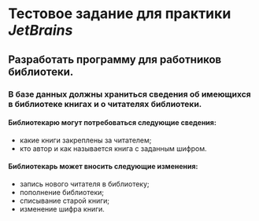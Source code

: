 # Тестовое задание для практики _JetBrains_

## Разработать программу для работников библиотеки.

### В базе данных должны храниться сведения об имеющихся в библиотеке книгах и о читателях библиотеки.

#### Библиотекарю могут потребоваться следующие сведения:

+ какие книги закреплены за читателем;
+ кто автор и как называется книга с заданным шифром.

#### Библиотекарь может вносить следующие изменения:

+ запись нового читателя в библиотеку;
+ пополнение библиотеки;
+ списывание старой книги;
+ изменение шифра книги.
